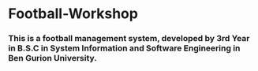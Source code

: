 # Football-Workshop

### This is a football management system, developed by 3rd Year in B.S.C in System Information and Software Engineering in Ben Gurion University.
